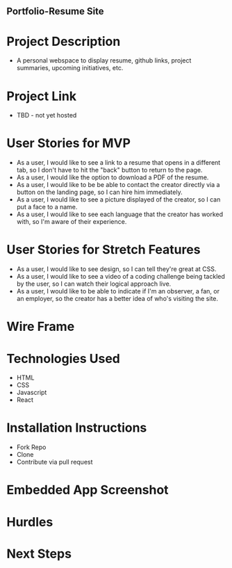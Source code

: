 ## Portfolio-Resume Site

# Project Description

- A personal webspace to display resume, github links, project summaries, upcoming initiatives, etc.

# Project Link

- TBD - not yet hosted

# User Stories for MVP

- As a user, I would like to see a link to a resume that opens in a different tab, so I don't have to hit the "back" button to return to the page.
- As a user, I would like the option to download a PDF of the resume.
- As a user, I would like to be be able to contact the creator directly via a button on the landing page, so I can hire him immediately.
- As a user, I would like to see a picture displayed of the creator, so I can put a face to a name.
- As a user, I would like to see each language that the creator has worked with, so I'm aware of their experience.

# User Stories for Stretch Features

- As a user, I would like to see design, so I can tell they're great at CSS.
- As a user, I would like to see a video of a coding challenge being tackled by the user, so I can watch their logical approach live.
- As a user, I would like to be able to indicate if I'm an observer, a fan, or an employer, so the creator has a better idea of who's visiting the site.

# Wire Frame

# Technologies Used

- HTML
- CSS
- Javascript
- React

# Installation Instructions

- Fork Repo
- Clone
- Contribute via pull request

# Embedded App Screenshot

# Hurdles

# Next Steps